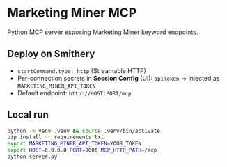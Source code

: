 # Marketing Miner MCP

Python MCP server exposing Marketing Miner keyword endpoints.

## Deploy on Smithery
- `startCommand.type: http` (Streamable HTTP)
- Per-connection secrets in **Session Config** (UI): `apiToken` → injected as `MARKETING_MINER_API_TOKEN`
- Default endpoint: `http://HOST:PORT/mcp`

## Local run
```bash
python -m venv .venv && source .venv/bin/activate
pip install -r requirements.txt
export MARKETING_MINER_API_TOKEN=YOUR_TOKEN
export HOST=0.0.0.0 PORT=8000 MCP_HTTP_PATH=/mcp
python server.py
```
